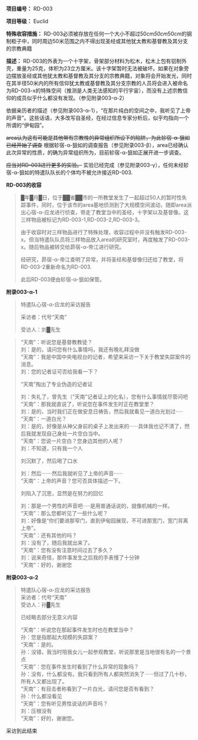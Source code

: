 **项目编号：** RD-003

**项目等级：** Euclid

**特殊收容措施：** RD-003必须被存放在任何一个大小不超过50cm*50cm*50cm的钢制柜子中，同时周边50米范围之内不得出现圣经或其他犹太教和基督教及其分支的宗教典籍

**描述：** RD-003的外表为一个十字架，骨架部分材料为松木，松木上包有铝制外壳，重量为25克，体积为23立方厘米。该十字架暂时无法被破坏。如果在对象旁边摆放圣经或其他犹太教和基督教及其分支的宗教典籍，对象将会开始发光，同时在其半径50米内的所有信仰犹太教或基督教及其分支宗教的人员将会进入被命名为RD-003-x的特殊空间（推测是人类无法感知的平行宇宙），而没有上述宗教信仰的成员似乎什么都没有发现。（参见附录003-α-2）

依据亲历者的描述（参见附录003-α-1），“在那片纯白的空间之中，我听见了上帝的声音”。这些话语，大多改写自圣经，在经过信息专家分析后，似乎均指向一个所谓的“伊甸园”。

~~area认为这有可能是其他带有宗教性的异常组织所设下的陷阱，为此轸宿-α-狙如已经开始了调查~~ 根据轸宿-α-狙如的调查报告（参见附录003-β），area已经确认此次异常的性质，的确为异常组织所为，目前轸宿-α-狙如正展开进一步调查。

~~应当对RD-003进行更多的实验。~~ 实验已经完成（参见附录003-γ），任何未经轸宿-α-狙如的特遣队队长的个体均不被允许接近RD-003.

**RD-003的收容**

> █年█月█日，位于██省██市的一所教堂发生了一起超过50人的暂时性失踪事件，同时，位于该市的area基地侦测到了大规模空间波动，随即area派出心宿-α-应龙进行侦查，带走了教堂当中的圣经，十字架以及基督像。这三样物品被标记为RD-003-1,RD-003-2,RD-003-3。
>
> 由于收容时对三样物品进行了特殊处理，收容过程中并没有触发RD-003-x。但当特遣队队员将三样物品放入area的研究室时，再度触发了RD-003-x。随后物品被转交给昴宿-α-帝江进行研究。
>
> 经研究，昴宿-α-帝江查明了异常，并将圣经和基督像归还给了教堂，将RD-003-2重新命名为RD-003.
>
> 此后RD-003便由轸宿-α-狙如保管。

**附录003-α-1**

> 特遣队心宿-α-应龙的采访报告
>
> 采访者：代号“天南”
>
> 受访人：刘█先生


> “天南”：听说您是基督教教徒？  
> 刘：是的，请问您有什么事情吗，我还有晚礼拜没做  
> “天南”：我是中国中央电视台的记者，希望来采访一下关于教堂失踪案件的消息。  
> 刘：您的记者证可否给我看一下？
>
> “天南”掏出了专业伪造的记者证
>
> 刘：失礼了，曾先生（“天南”记者证上的化名），您有什么事情就尽管问吧  
> “天南”：那我就直说了，听说您在事件发生时正在教堂里？  
> 刘：是的，当时我们正在做安息日祷告，然后我就看见一道白光划过·····  
> “天南”：一道白光？  
> 刘：是的，好像是从神父身前的桌子上发出来的······具体我也记不清了，然后我就发现自己身处一片空白当中。  
> “天南”：您说一片空白？您身边其他的人呢？  
> 刘：不知道，只有我一个人
>
> 刘沉默了，然后喝了口水
>
> 刘：然后·······然后我就听见了上帝的声音······  
> “天南”：上帝的声音？您可否具体描述一下。  
>
> 刘陷入了沉思，显然是在努力的回忆
>
> 刘：那是一个男性的声音吧·····是用普通话说的，就像机械的一样。  
> “天南”：那么您都听见了一些什么呢？  
> 刘：好像是“你们要进那窄门，直到伊甸园展现，不可进那宽门，宽门背离上帝”。  
> “天南”：还有其他的吗？  
> 刘：没有了，随后我就出来了。  
> “天南”：您有没有注意时间过去了多久？  
> 刘：说来奇怪，那件事发生之后我的手表慢了十分钟  
> “天南”：好的，谢谢您

**附录003-α-2**

> 特遣队心宿-α-应龙的采访报告  
> 采访者：代号“天南”  
> 受访人：孙█先生  
> 
> 已经略去部分无意义内容  
> 
> “天南”：听说您在那起事件发生时也在教堂当中？  
> 孙：您是指那起大规模的失踪案？  
> “天南”：是的。  
> 孙：没错，我当时陪我女儿一起参观教堂，听说那里是当地很有名的一个景点  
> “天南”：您在事件发生时看到了什么异常的现象吗？  
> 孙：没有，什么都没有。我只看到所有人都突然消失了······但过了几十秒，所有人又都出现了。  
> “天南”：有目击者称看到了一片白光，请问您是否有看到？  
> 孙：什么都没看见  
> “天南”：您有听见男性说话的声音吗？  
> 刘：压根没有  
> “天南”：好的，谢谢您。

采访到此结束
